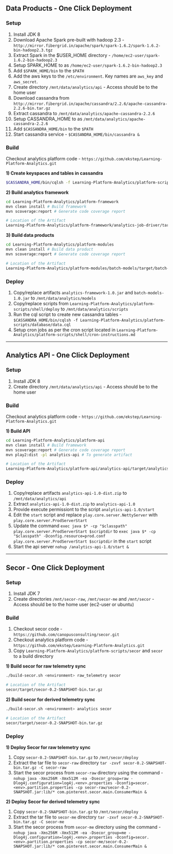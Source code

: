 ## Data Products - One Click Deployment ##

### Setup ###

1. Install JDK 8
2. Download Apache Spark pre-built with hadoop 2.3 - `http://mirror.fibergrid.in/apache/spark/spark-1.6.2/spark-1.6.2-bin-hadoop2.3.tgz`
3. Extract Spark in the $USER_HOME directory - `/home/ec2-user/spark-1.6.2-bin-hadoop2.3`
4. Setup SPARK_HOME to as `/home/ec2-user/spark-1.6.2-bin-hadoop2.3`
5. Add `$SPARK_HOME/bin` to the `$PATH`
6. Add the aws keys to the `/etc/environment`. Key names are `aws_key` and `aws_secret`.
7. Create directory `/mnt/data/analytics/api` - Access should be to the home user
8. Download cassandra from `http://mirror.fibergrid.in/apache/cassandra/2.2.6/apache-cassandra-2.2.6-bin.tar.gz`
9. Extract cassandra to `/mnt/data/analytics/apache-cassandra-2.2.6`
10. Setup CASSANDRA_HOME to as `/mnt/data/analytics/apache-cassandra-2.2.6`
11. Add `$CASSANDRA_HOME/bin` to the `$PATH`
12. Start cassandra service - `$CASSANDRA_HOME/bin/cassandra &`

### Build ###

Checkout analytics platform code - `https://github.com/ekstep/Learning-Platform-Analytics.git`

**1) Create keyspaces and tables in cassandra**

```sh
$CASSANDRA_HOME/bin/cqlsh -f Learning-Platform-Analytics/platform-scripts/database/data.cql
```

**2) Build analytics framework**

```sh
cd Learning-Platform-Analytics/platform-framework
mvn clean install # Build framework
mvn scoverage:report # Generate code coverage report

# Location of the Artifact
Learning-Platform-Analytics/platform-framework/analytics-job-driver/target/analytics-framework-1.0.jar
```

**3) Build data products**

```sh
cd Learning-Platform-Analytics/platform-modules
mvn clean install # Build data product
mvn scoverage:report # Generate code coverage report

# Location of the Artifact
Learning-Platform-Analytics/platform-modules/batch-models/target/batch-models-1.0.jar
```


### Deploy ###

1. Copy/replace artifacts `analytics-framework-1.0.jar` and `batch-models-1.0.jar` to `/mnt/data/analytics/models`
2. Copy/replace scripts from `Learning-Platform-Analytics/platform-scripts/shell/deploy` to `/mnt/data/analytics/scripts`
3. Run the cql script to create new cassandra tables - `$CASSANDRA_HOME/bin/cqlsh -f Learning-Platform-Analytics/platform-scripts/database/data.cql`
4. Setup cron jobs as per the cron script located in `Learning-Platform-Analytics/platform-scripts/shell/cron-instructions.md`

***

## Analytics API - One Click Deployment ##

### Setup ###

1. Install JDK 8
2. Create directory `/mnt/data/analytics/api` - Access should be to the home user

### Build ###

Checkout analytics platform code - `https://github.com/ekstep/Learning-Platform-Analytics.git`

**1) Build API**

```sh
cd Learning-Platform-Analytics/platform-api
mvn clean install # Build framework
mvn scoverage:report # Generate code coverage report
mvn play2:dist -pl analytics-api # To generate artifact

# Location of the Artifact
Learning-Platform-Analytics/platform-api/analytics-api/target/analytics-api-1.0-dist.zip
```

### Deploy ###

1. Copy/replace artifacts `analytics-api-1.0-dist.zip` to `/mnt/data/analytics/api`
2. Extract `analytics-api-1.0-dist.zip` to `analytics-api-1.0`
3. Provide execute permissiont to the script `analytics-api-1.0/start`
4. Edit the `start` script and replace `play.core.server.NettyServer` with `play.core.server.ProdServerStart`
5. Update the command `exec java $* -cp "$classpath" play.core.server.ProdServerStart $scriptdir` to `exec java $* -cp "$classpath" -Dconfig.resource=prod.conf play.core.server.ProdServerStart $scriptdir` in the `start` script
6. Start the api server `nohup /analytics-api-1.0/start &`

***


## Secor - One Click Deployment ##

### Setup ###

1. Install JDK 7
2. Create directories `/mnt/secor-raw`, `/mnt/secor-me` and `/mnt/secor` - Access should be to the home user (ec2-user or ubuntu)

### Build ###

1. Checkout secor code - `https://github.com/canopusconsulting/secor.git`
2. Checkout analytics platform code - `https://github.com/ekstep/Learning-Platform-Analytics.git`
3. Copy `Learning-Platform-Analytics/platform-scripts/secor` and `secor` to a build directory

**1) Build secor for raw telemetry sync**

```sh
./build-secor.sh <environment> raw_telemetry secor

# Location of the Artifact
secor/target/secor-0.2-SNAPSHOT-bin.tar.gz
```

**2) Build secor for derived telemetry sync**

```sh
./build-secor.sh <environment> analytics secor

# Location of the Artifact
secor/target/secor-0.2-SNAPSHOT-bin.tar.gz
```

### Deploy ###

**1) Deploy Secor for raw telemetry sync**

1. Copy `secor-0.2-SNAPSHOT-bin.tar.gz` to `/mnt/secor/deploy`
2. Extract the tar file to `secor-raw` directory `tar -zxvf secor-0.2-SNAPSHOT-bin.tar.gz -C secor-raw`
3. Start the secor process from `secor-raw` directory using the command - `nohup java -Xms256M -Xmx512M -ea -Dsecor_group=raw -Dlog4j.configuration=log4j.<env>.properties -Dconfig=secor.<env>.partition.properties -cp secor-raw/secor-0.2-SNAPSHOT.jar:lib/* com.pinterest.secor.main.ConsumerMain &`

**2) Deploy Secor for derived telemetry sync**

1. Copy `secor-0.2-SNAPSHOT-bin.tar.gz` to `/mnt/secor/deploy`
2. Extract the tar file to `secor-me` directory `tar -zxvf secor-0.2-SNAPSHOT-bin.tar.gz -C secor-me`
3. Start the secor process from `secor-me` directory using the command - `nohup java -Xms256M -Xmx512M -ea -Dsecor_group=me -Dlog4j.configuration=log4j.<env>.properties -Dconfig=secor.<env>.partition.properties -cp secor-me/secor-0.2-SNAPSHOT.jar:lib/* com.pinterest.secor.main.ConsumerMain &`
